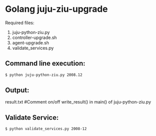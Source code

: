 # Golang juju-ziu-upgrade
Required files:
1. juju-python-ziu.py
2. controller-upgrade.sh
3. agent-upgrade.sh
4. validate_services.py

Command line execution:
-----------------------
```sh
$ python juju-python-ziu.py 2008.12
```
 
 Output:
 -------
 result.txt
 #Comment on/off write_result() in main() of juju-python-ziu.py


Validate Service:
-----------------
```sh
$ python validate_services.py 2008-12
```
